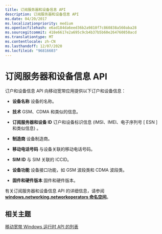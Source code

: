 ```yaml
---
title: 订阅服务器和设备信息 API
description: 订阅服务器和设备信息 API
ms.date: 04/20/2017
ms.localizationpriority: medium
ms.openlocfilehash: e6ad184da6eed36b2a9810f7c860838a560aba28
ms.sourcegitcommit: 418e6617e2a695c9cb4b37b5b60e264760858acd
ms.translationtype: MT
ms.contentlocale: zh-CN
ms.lasthandoff: 12/07/2020
ms.locfileid: "96816603"
---
```

# <a name="subscriber-and-device-information-api"></a>订阅服务器和设备信息 API


订户和设备信息 API 向移动宽带应用提供以下订户和设备信息：

-   **设备名称** 设备的名称。

-   **技术** GSM、CDMA 和类似的信息。

-   **订阅服务器和设备 ID** 订户和设备标识信息 (IMSI、IMEI、电子序列号 \[ ESN \] 和类似信息) 。

-   **制造商** 设备制造商。

-   **移动电话号码** 与设备关联的移动电话号码。

-   **SIM ID** 与 SIM 关联的 ICCID。

-   **设备功能** 设备接口功能，如 GSM 波段类和 CDMA 波段类。

-   **固件和硬件版本** 固件和硬件版本。

有关订阅服务器和设备信息 API 的详细信息，请参阅 [**windows.networking.networkoperators 命名空间**](/uwp/api/Windows.Networking.NetworkOperators)。

## <a name="span-idrelated_topicsspanrelated-topics"></a><span id="related_topics"></span>相关主题


[移动宽带 Windows 运行时 API 的列表](list-of-mobile-broadband-windows-runtime-apis.md)

 


